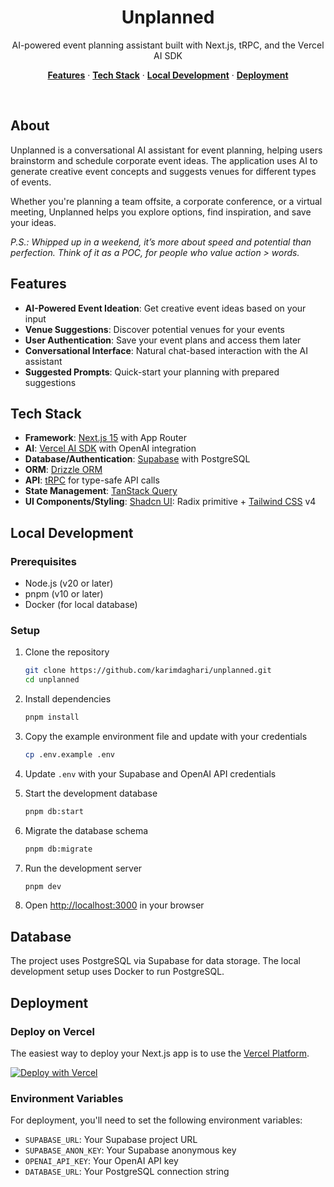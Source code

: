 <h1 align="center">Unplanned</h1>

<p align="center">
 AI-powered event planning assistant built with Next.js, tRPC, and the Vercel AI SDK
</p>

<p align="center">
  <a href="#features"><strong>Features</strong></a> ·
  <a href="#tech-stack"><strong>Tech Stack</strong></a> ·
  <a href="#local-development"><strong>Local Development</strong></a> ·
  <a href="#deployment"><strong>Deployment</strong></a>
</p>
<br/>

## About

Unplanned is a conversational AI assistant for event planning, helping users brainstorm and schedule corporate event ideas. The application uses AI to generate creative event concepts and suggests venues for different types of events.

Whether you're planning a team offsite, a corporate conference, or a virtual meeting, Unplanned helps you explore options, find inspiration, and save your ideas.

_P.S.: Whipped up in a weekend, it’s more about speed and potential than perfection. Think of it as a POC, for people who value action > words._

## Features

- **AI-Powered Event Ideation**: Get creative event ideas based on your input
- **Venue Suggestions**: Discover potential venues for your events
- **User Authentication**: Save your event plans and access them later
- **Conversational Interface**: Natural chat-based interaction with the AI assistant
- **Suggested Prompts**: Quick-start your planning with prepared suggestions

## Tech Stack

- **Framework**: [Next.js 15](https://nextjs.org) with App Router
- **AI**: [Vercel AI SDK](https://sdk.vercel.ai/docs) with OpenAI integration
- **Database/Authentication**: [Supabase](https://supabase.com) with PostgreSQL
- **ORM**: [Drizzle ORM](https://orm.drizzle.team)
- **API**: [tRPC](https://trpc.io) for type-safe API calls
- **State Management**: [TanStack Query](https://tanstack.com/query)
- **UI Components/Styling**: [Shadcn UI](https://ui.shadcn.com/): Radix primitive + [Tailwind CSS](https://tailwindcss.com) v4

## Local Development

### Prerequisites

- Node.js (v20 or later)
- pnpm (v10 or later)
- Docker (for local database)

### Setup

1. Clone the repository

   ```bash
   git clone https://github.com/karimdaghari/unplanned.git
   cd unplanned
   ```

2. Install dependencies

   ```bash
   pnpm install
   ```

3. Copy the example environment file and update with your credentials

   ```bash
   cp .env.example .env
   ```

4. Update `.env` with your Supabase and OpenAI API credentials

5. Start the development database

   ```bash
   pnpm db:start
   ```

6. Migrate the database schema

   ```bash
   pnpm db:migrate
   ```

7. Run the development server

   ```bash
   pnpm dev
   ```

8. Open [http://localhost:3000](http://localhost:3000) in your browser

## Database

The project uses PostgreSQL via Supabase for data storage. The local development setup uses Docker to run PostgreSQL.

## Deployment

### Deploy on Vercel

The easiest way to deploy your Next.js app is to use the [Vercel Platform](https://vercel.com/new).

[![Deploy with Vercel](https://vercel.com/button)](https://vercel.com/new/clone?repository-url=https%3A%2F%2Fgithub.com%2Fkarimdaghari%2Funplanned)

### Environment Variables

For deployment, you'll need to set the following environment variables:

- `SUPABASE_URL`: Your Supabase project URL
- `SUPABASE_ANON_KEY`: Your Supabase anonymous key
- `OPENAI_API_KEY`: Your OpenAI API key
- `DATABASE_URL`: Your PostgreSQL connection string
